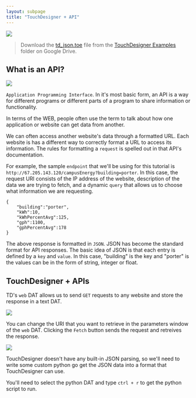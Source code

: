 ```yaml
---
layout: subpage
title: "TouchDesigner + API"
---
```


<img 
src="{{site.baseurl}}/assets/td_json_overview.png" 
style="max-width: 600px;" 
/>

> Download the [td_json.toe](https://drive.google.com/open?id=1OYK9JBgt5Nd63GDUMgWWvh1FdVMk9w3f) file from the [TouchDesigner Examples](https://drive.google.com/drive/folders/144ml7hfzFDR0Y7ZKa4WMo_aPQbVOkqTP?usp=sharing) folder on Google Drive.


## What is an API?

<img 
src="https://blog.restcase.com/content/images/2016/11/api-collaboration.png" 
style="max-width: 600px;" 
/>


`Application Programming Interface`. In it's most basic form, an API is a way for different programs or different parts of a program to share information or functionality.

In terms of the WEB, people often use the term to talk about how one application or website can get data from another. 

We can often access another website's data through a formatted URL. Each website is has a different way to correctly format a URL to access its information. The rules for formatting a `request` is spelled out in that API's documentation.

For example, the sample `endpoint` that we'll be using for this tutorial is `http://67.205.143.120/campusEnergy?building=porter`. In this case, the request URI consists of the IP address of the website, description of the data we are trying to fetch, and a dynamic `query` that allows us to choose what information we are requesting.

```
{
    "building":"porter",
    "kWh":10,
    "kWhPercentAvg":125,
    "gph":1100,
    "gphPercentAvg":178
}
```

The above response is formatted in `JSON`. JSON has become the standard format for API responses. The basic idea of JSON is that each entry is defined by a `key` and `value`. In this case, "building" is the key and "porter" is the values can be in the form of string, integer or float.

## TouchDesigner + APIs
TD's `web` DAT allows us to send `GET` requests to any website and store the response in a text DAT. 


<img 
src="{{site.baseurl}}/assets/td_json_web.png" 
style="max-width: 600px;" 
/>

You can change the URI that you want to retrieve in the parameters window of the `web` DAT. Clicking the `Fetch` button sends the request and retreives the response. 

<img 
src="{{site.baseurl}}/assets/td_json_pythong.png" 
style="max-width: 600px;" 
/>

TouchDesigner doesn't have any built-in JSON parsing, so we'll need to write some custom python go get the JSON data into a format that TouchDesigner can use.

You'll need to select the python DAT and type `ctrl + r` to get the python script to run.